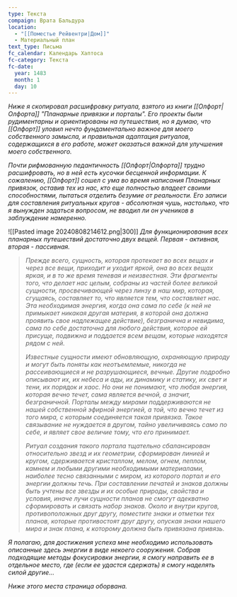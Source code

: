 ```yaml
---
type: Текста
compaign: Врата Бальдура
location:
  - "[[Поместье Рейвентри|Дом]]"
  - Материальный план
text_type: Письма
fc_calendar: Календарь Хаптоса
fc-category: Текста
fc-date:
  year: 1483
  month: 1
  day: 10
---
```

*Ниже я скопировал расшифровку ритуала, взятого из книги [[Олфорт|Олфорта]] "Планарные привязки и порталы". Его проекты были рудиментарны и ориентированы на путешествия, но я думаю, что [[Олфорт]] уловил нечто фундаментально важное для моего собственного замысла, и правильная адаптация ритуалов, содержащихся в его работе, может оказаться важной для улучшения моего собственного.*

*Почти рифмованную педантичность [[Олфорт|Олфорта]] трудно расшифровать, но в ней есть кусочки бесценной информации. К сожалению, [[Олфорт]] сошел с ума во время написания Планарных привязок, оставив тех из нас, кто еще полностью владеет своими способностями, пытаться отделить безумие от реальности. Его записи для составления ритуальных кругов - абсолютная чушь, настолько, что я вынужден задаться вопросом, не вводил ли он учеников в заблуждение намеренно.*

![[Pasted image 20240808214612.png|300]] 
 *Для функционирования всех планарных путешествий достаточно двух вещей. Первая - активная, вторая - пассивная.*
> 
> *Прежде всего, сущность, которая протекает во всех вещах и через все вещи, приходит и уходит яркой, она во всех вещах яркая, и в то же время теневая и неизвестная. Эти фрагменты того, что делает нас целым, собраны из частей более великой сущности, просвечивающей через линзу в наш мир, которая, сгущаясь, составляет то, что является тем, что составляет нас. Эта необходимая энергия, когда она сама по себе (к ней не примыкает никакая другая материя, в которой она должна проявить свое надлежащее действие), безгранична и невидима, сама по себе достаточна для любого действия, которое ей присуще, подвижна и поддается всем вещам, которые находятся рядом с ней.*
> 
> *Известные сущности имеют обновляющую, охраняющую природу и могут быть поняты как неотъемлемые, никогда не рассеивающиеся и не разрушающиеся, вечные. Другие подробно описывают их, их небеса и ады, их динамику и статику, их свет и тени, их порядок и хаос. Но они не понимают, что любая энергия, которая вечно течет, сама является вечной, а значит, безграничной. Порталы между мирами поддерживаются не нашей собственной эфирной энергией, а той, что вечно течет из того мира, с которым соединяется такая привязка. Такое связывание не нуждается в другом, тайно увеличиваясь само по себе, и являет свое величие тому, что его принимает.*
> 
> *Ритуал создания такого портала тщательно сбалансирован относительно звезд и их геометрии, сформирован линией и кругом, сдерживается кристаллом, мелом, огнем, пеплом, камнем и любыми другими необходимыми материалами, наиболее тесно связанными с миром, из которого портал и его энергии должны течь. При составлении печатей и знаков должны быть учтены все звезды и их особые природы, свойства и условия, иначе лучи сущности планов не смогут адекватно сформировать и связать набор знаков. Около и внутри кругов, противоположных друг другу, поместите знаки и отметки тех планов, которые противостоят друг другу, опуская знаки нашего мира и знак плана, к которому должна быть привязана привязь.* 

*Я полагаю, для достижения успеха мне необходимо использовать описанные здесь энергии в виде некоего сооружения. Собрав подходящие методы фокусировки энергии, я смогу направить ее в отдельное место, где (если ее удастся сдержать) я смогу наделять силой другие...*

*Ниже этого места страница оборвана.*
